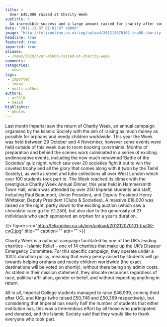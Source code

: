 ```yaml
---
title: >
  Over £45,000 raised at Charity Week
subtitle: >
  An incredible success and a large amount raised for charity after some expensive cakes
date: "2012-12-07 01:02:07 +0000"
image: "http://felixonline.co.uk/img/upload/201212070102-tna08-charity-week.jpg"
headline: true
featured: true
imported: true
aliases:
 - /news/3029/over-45000-raised-at-charity-week
comments:
categories:
 - news
tags:
 - imported
 - image
 - multi-author
authors:
 - ar3310
 - he110
highlights:
 - photos
---
```


Last month Imperial saw the return of Charity Week, an annual campaign organised by the Islamic Society with the aim of raising as much money as possible for orphans and needy children worldwide. This year the Week was held between 29 October and 4 November, however some events were held outside of this week due to room booking constraints. Months of preparation and behind the scenes work culminated in a series of exciting andinnovative events, including the now much renowned ‘Battle of the Societies’ quiz night, which saw over 20 societies fight it out to win the coveted trophy and all the glory that comes along with it (won by the Tamil Society), as well as street and tube collections all over West London which over 100 students took part in. The Week reached its climax with the prestigious Charity Week Annual Dinner, this year held in Hammersmith Town Hall, which was attended by over 250 Imperial students and staff, including Paul Beaumont, Union President, and Deputy President Henry Whittaker, Deputy President (Clubs & Societies). A massive £18,000 was raised on the night, partly down to the exciting auction (which saw a chocolate cake go for £1,250), but also due to the generosity of 21 individuals who each sponsored an orphan for a year’s duration.

{{< figure src="http://felixonline.co.uk/img/upload/201212070101-tna08-cw2.jpg" title="" caption="" attr="" >}}

Charity Week is a national campaign facilitated by one of the UK’s leading charities – Islamic Relief – one of 14 charities that make up the UK’s Disaster Emergency Committee. For this specific campaign, they operate under a 100% donation policy, meaning that every penny raised by students will go towards helping orphans and needy children worldwide (the exact destinations will be voted on shortly), without there being any admin costs. As stated in their mission statement, they allocate resources regardless of race, political affiliation, gender or belief, and without expecting anything in return.

All in all, Imperial College students managed to raise £46,939, coming third after UCL and Kings (who raised £50,748 and £50,369 respectively), but considering that Imperial has nearly half the number of students that either institution has, this was a tremendous effort by all those who participated and donated, and the Islamic Society said that they would like to thank everyone who took part.
